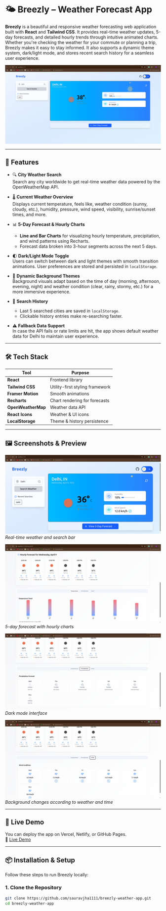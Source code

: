 # 🌤️ Breezly – Weather Forecast App

**Breezly** is a beautiful and responsive weather forecasting web application built with **React** and **Tailwind CSS**. It provides real-time weather updates, 5-day forecasts, and detailed hourly trends through intuitive animated charts. Whether you're checking the weather for your commute or planning a trip, Breezly makes it easy to stay informed. It also supports a dynamic theme system, dark/light mode, and stores recent search history for a seamless user experience.

![Breezly Banner](./src/assets/pic2.png)

---

## 🚀 Features

- 🔍 **City Weather Search**  
  Search any city worldwide to get real-time weather data powered by the OpenWeatherMap API.

- 🌡️ **Current Weather Overview**  
  Displays current temperature, feels like, weather condition (sunny, cloudy, etc.), humidity, pressure, wind speed, visibility, sunrise/sunset times, and more.

- 📊 **5-Day Forecast & Hourly Charts**  
  - **Line and Bar Charts** for visualizing hourly temperature, precipitation, and wind patterns using Recharts.
  - Forecast data broken into 3-hour segments across the next 5 days.

- 🌓 **Dark/Light Mode Toggle**  
  Users can switch between dark and light themes with smooth transition animations. User preferences are stored and persisted in `localStorage`.

- 🎨 **Dynamic Background Themes**  
  Background visuals adapt based on the time of day (morning, afternoon, evening, night) and weather condition (clear, rainy, stormy, etc.) for a more immersive experience.

- 💾 **Search History**  
  - Last 5 searched cities are saved in `localStorage`.
  - Clickable history entries make re-searching faster.

- ⚠️ **Fallback Data Support**  
  In case the API fails or rate limits are hit, the app shows default weather data for Delhi to maintain user experience.

---

## 🛠️ Tech Stack

| Tool               | Purpose                          |
|--------------------|----------------------------------|
| **React**          | Frontend library                 |
| **Tailwind CSS**   | Utility-first styling framework  |
| **Framer Motion**  | Smooth animations                |
| **Recharts**       | Chart rendering for forecasts    |
| **OpenWeatherMap** | Weather data API                 |
| **React Icons**    | Weather & UI icons               |
| **LocalStorage**   | Theme & history persistence      |

---

## 🖼️ Screenshots & Preview

![Home Page](./src/assets/1.png)  
_Real-time weather and search bar_

![Forecast Page](./src/assets/pic5.png)  
_5-day forecast with hourly charts_

![Dark Mode](./src/assets/pic6.png)  
_Dark mode interface_

![Dynamic Background](./src/assets/pic7.png)  
_Background changes according to weather and time_

---

## 🧪 Live Demo

You can deploy the app on Vercel, Netlify, or GitHub Pages.  
🔗 [Live Demo](https://breezly-henna.vercel.app/)

---

## 📦 Installation & Setup

Follow these steps to run Breezly locally:

### 1. Clone the Repository

```bash
git clone https://github.com/sauravjha1111/breezly-weather-app.git
cd breezly-weather-app
